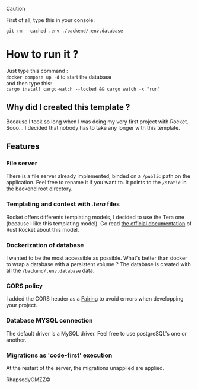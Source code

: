 > [!CAUTION]
> First of all, type this in your console:

`git rm --cached .env ./backend/.env.database`

# How to run it ?
Just type this command : <br>
```docker compose up -d``` to start the database <br>
and then type this: <br>
```cargo install cargo-watch --locked && cargo watch -x "run"```

## Why did I created this template ?

Because I took so long when I was doing my very first project with Rocket. Sooo... I decided that nobody has to take any longer with this template.

## Features 

### File server 
There is a file server already implemented, binded on a ```/public``` path on the application. Feel free to rename it if you want to. It points to the ```/static``` in the backend root directory.

### Templating and context with ***.tera*** files
Rocket offers differents templating models, I decided to use the Tera one (because i like this templating model). Go read [the official documentation](https://api.rocket.rs/master/rocket_dyn_templates/tera/) of Rust Rocket about this model.

### Dockerization of database
I wanted to be the most accessible as possible. What's better than docker to wrap a database with a persistent volume ? The database is created with all the ```/backend/.env.database``` data.

### CORS policy

I added the CORS header as a [Fairing](https://api.rocket.rs/master/rocket/fairing/) to avoid errrors when developping your project.

### Database MYSQL connection

The default driver is a MySQL driver. Feel free to use postgreSQL's one or another.

### Migrations as 'code-first' execution

At the restart of the server, the migrations unapplied are applied.

RhapsodyGMZZ&copy;
